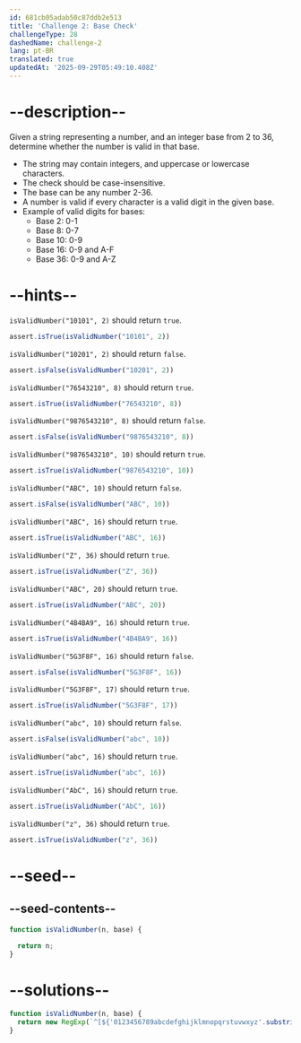 ```yaml
---
id: 681cb05adab50c87ddb2e513
title: 'Challenge 2: Base Check'
challengeType: 28
dashedName: challenge-2
lang: pt-BR
translated: true
updatedAt: '2025-09-29T05:49:10.408Z'
---
```


# --description--

Given a string representing a number, and an integer base from 2 to 36, determine whether the number is valid in that base.

- The string may contain integers, and uppercase or lowercase characters.
- The check should be case-insensitive.
- The base can be any number 2-36.
- A number is valid if every character is a valid digit in the given base.
- Example of valid digits for bases:
  - Base 2: 0-1
  - Base 8: 0-7
  - Base 10: 0-9
  - Base 16: 0-9 and A-F
  - Base 36: 0-9 and A-Z

# --hints--

`isValidNumber("10101", 2)` should return `true`.

```js
assert.isTrue(isValidNumber("10101", 2))
```

`isValidNumber("10201", 2)` should return `false`.

```js
assert.isFalse(isValidNumber("10201", 2))
```

`isValidNumber("76543210", 8)` should return `true`.

```js
assert.isTrue(isValidNumber("76543210", 8))
```

`isValidNumber("9876543210", 8)` should return `false`.

```js
assert.isFalse(isValidNumber("9876543210", 8))
```

`isValidNumber("9876543210", 10)` should return `true`.

```js
assert.isTrue(isValidNumber("9876543210", 10))
```

`isValidNumber("ABC", 10)` should return `false`.

```js
assert.isFalse(isValidNumber("ABC", 10))
```

`isValidNumber("ABC", 16)` should return `true`.

```js
assert.isTrue(isValidNumber("ABC", 16))
```

`isValidNumber("Z", 36)` should return `true`.

```js
assert.isTrue(isValidNumber("Z", 36))
```

`isValidNumber("ABC", 20)` should return `true`.

```js
assert.isTrue(isValidNumber("ABC", 20))
```

`isValidNumber("4B4BA9", 16)` should return `true`.

```js
assert.isTrue(isValidNumber("4B4BA9", 16))
```

`isValidNumber("5G3F8F", 16)` should return `false`.

```js
assert.isFalse(isValidNumber("5G3F8F", 16))
```

`isValidNumber("5G3F8F", 17)` should return `true`.

```js
assert.isTrue(isValidNumber("5G3F8F", 17))
```

`isValidNumber("abc", 10)` should return `false`.

```js
assert.isFalse(isValidNumber("abc", 10))
```

`isValidNumber("abc", 16)` should return `true`.

```js
assert.isTrue(isValidNumber("abc", 16))
```

`isValidNumber("AbC", 16)` should return `true`.

```js
assert.isTrue(isValidNumber("AbC", 16))
```

`isValidNumber("z", 36)` should return `true`.

```js
assert.isTrue(isValidNumber("z", 36))
```

# --seed--

## --seed-contents--

```js
function isValidNumber(n, base) {

  return n;
}
```

# --solutions--

```js
function isValidNumber(n, base) {
  return new RegExp(`^[${'0123456789abcdefghijklmnopqrstuvwxyz'.substring(0, base)}]+\$`, "i").test(n);
}
```
